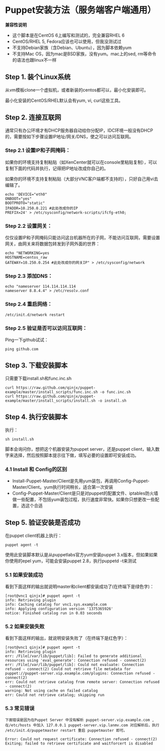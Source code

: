Puppet安装方法（服务端客户端通用）
=============================
__兼容性说明__

- 这个脚本是在CentOS 6上编写和测试的，完全兼容RHEL 6
- CentOS/RHEL 5, Fedora应该也可以使用，但我没测试过
- 不支持Debian家族（含Debian、Ubuntu），因为脚本依赖yum
- 不支持Mac OS，因为mac是BSD家族，没有yum。mac上的sed, rm等命令的语法也跟linux不一样


## Step 1. 装个Linux系统
从vm模板clone一个虚拟机，或者新装的centos都可以，最小化安装即可。

最小化安装的CentOS/RHEL默认会有yum, vi, curl这些工具。


## Step 2. 连接互联网
通常只有办公环境才有DHCP服务器自动给你分配IP，IDC环境一般没有DHCP的，需要按如下步骤设置IP地址/网关/DNS，使之可以访问互联网。

### Step 2.1 设置IP和子网掩码：
如果你的环境支持复制粘贴（如XenCenter就可以在console里粘贴复制），可以复制下面的代码并执行，记得把IP地址改成你自己的。

如果你的环境不支持复制粘贴（大部分VNC客户端都不支持的），只好自己用vi去编辑了。

	echo 'DEVICE="eth0"
	ONBOOT="yes"
	BOOTPROTO="static"
	IPADDR=10.250.0.221 #此处改成你的IP
	PREFIX=24' > /etc/sysconfig/network-scripts/ifcfg-eth0;

### Step 2.2 设置网关：
仅仅设置IP和子网掩码只能访问这台机器所在的子网，不能访问互联网，需要设置网关，由网关来将数据包转发到子网外面的世界：

	echo "NETWORKING=yes
	HOSTNAME=centos_raw
	GATEWAY=10.250.0.254 #此处改成你的网关IP" > /etc/sysconfig/network

### Step 2.3 添加DNS：

	echo "nameserver 114.114.114.114
	nameserver 8.8.4.4" > /etc/resolv.conf

### Step 2.4 重启网络：
	/etc/init.d/network restart

### Step 2.5 验证是否可以访问互联网：
Ping一下github试试：

	ping github.com


## Step 3. 下载安装脚本
只需要下载install.sh和func.inc.sh

	curl https://raw.github.com/qinjx/puppet-example/master/install_scripts/func.inc.sh -o func.inc.sh
	curl https://raw.github.com/qinjx/puppet-example/master/install_scripts/install.sh -o install.sh
	

## Step 4. 执行安装脚本
执行：
	
	sh install.sh

脚本会询问你，想把这个机器安装为puppet server，还是puppet client，输入数字来选择，然后按照脚本提示往下做，填写必要的设置即可安装成功。

### 4.1 Install 和 Config的区别
- Install-Puppet-Master/Client是先用yum装包，再调用Config-Puppet-Master/Client。yum执行时间稍长，适合第一次安装
- Config-Puppet-Master/Client是只是对puppet的配置文件、iptables防火墙做一些配置，不包括yum装包过程，执行速度非常快。如果你只想更改一些配置，选这个合适

## Step 5. 验证安装是否成功
在puppet client机器上执行：

	puppet agent -t

使用此安装脚本默认是从puppetlabs官方yum安装puppet 3.x版本，但如果如果你使用的epel yum，可能会安装puppet 2.8，执行puppetd -t来测试

### 5.1 如果安装成功
看到下面这样的输出就说明master和client都安装成功了(在终端下是绿色字)：

	[root@vnc1 qinjx]# puppet agent -t
	info: Retrieving plugin
	info: Caching catalog for vnc1.sys.example.com
	info: Applying configuration version '1375365926'
	notice: Finished catalog run in 0.03 seconds
	
### 5.2 如果安装失败
看到下面这样的输出，就说明安装失败了（在终端下是红色字）：

	[root@vnc1 qinjx]# puppet agent -t
	info: Retrieving plugin
	err: /File[/var/lib/puppet/lib]: Failed to generate additional resources using 'eval_generate': Connection refused - connect(2)
	err: /File[/var/lib/puppet/lib]: Could not evaluate: Connection refused - connect(2) Could not retrieve file metadata for puppet://puppet-server.vip.example.com/plugins: Connection refused - connect(2)
	err: Could not retrieve catalog from remote server: Connection refused - connect(2)
	warning: Not using cache on failed catalog
	err: Could not retrieve catalog; skipping run

### 5.3 常见错误
	下面错误是因为在Puppet Server 中没有解析 puppet-server.vip.example.com , 在/etc/hosts 中加入 127.0.0.1 puppet-server.vip.lanmv.com 对应解析后，执行 /etc/init.d/puppetmaster restart 重启 puppetmaster 即可。

	Error: Could not request certificate: Connection refused - connect(2)
	Exiting; failed to retrieve certificate and waitforcert is disabled

	
